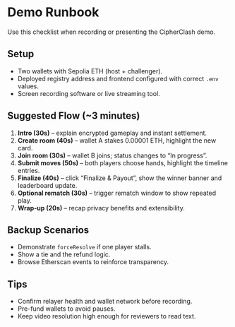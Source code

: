 ﻿# Demo Runbook

Use this checklist when recording or presenting the CipherClash demo.

## Setup
- Two wallets with Sepolia ETH (host + challenger).
- Deployed registry address and frontend configured with correct `.env` values.
- Screen recording software or live streaming tool.

## Suggested Flow (~3 minutes)
1. **Intro (30s)** – explain encrypted gameplay and instant settlement.
2. **Create room (40s)** – wallet A stakes 0.00001 ETH, highlight the new card.
3. **Join room (30s)** – wallet B joins; status changes to “In progress”.
4. **Submit moves (50s)** – both players choose hands, highlight the timeline entries.
5. **Finalize (40s)** – click “Finalize & Payout”, show the winner banner and leaderboard update.
6. **Optional rematch (30s)** – trigger rematch window to show repeated play.
7. **Wrap-up (20s)** – recap privacy benefits and extensibility.

## Backup Scenarios
- Demonstrate `forceResolve` if one player stalls.
- Show a tie and the refund logic.
- Browse Etherscan events to reinforce transparency.

## Tips
- Confirm relayer health and wallet network before recording.
- Pre-fund wallets to avoid pauses.
- Keep video resolution high enough for reviewers to read text.
